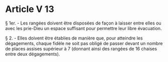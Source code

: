 # Article V 13

§ 1er. - Les rangées doivent être disposées de façon à laisser entre elles ou avec les prie-Dieu un espace suffisant pour permettre leur libre évacuation.

§ 2. - Elles doivent être établies de manière que, pour atteindre les dégagements, chaque fidèle ne soit pas obligé de passer devant un nombre de places assises supérieur à 7 (donnant ainsi des rangées de 16 chaises entre deux dégagements).
